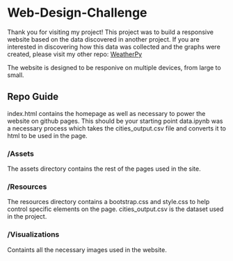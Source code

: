 # Web-Design-Challenge
Thank you for visiting my project! This project was to build a responsive website based on the data discovered in another project. If you are interested in discovering how this data was collected and the graphs were created, please visit my other repo: [WeatherPy](https://github.com/jeffersoncovey/python-api-challenge)

The website is designed to be responive on multiple devices, from large to small. 
## Repo Guide
index.html contains the homepage as well as necessary to power the website on github pages. This should be your starting point
data.ipynb was a necessary process which takes the cities_output.csv file and converts it to html to be used in the page.
### /Assets
The assets directory contains the rest of the pages used in the site. 
### /Resources
The resources directory contains a bootstrap.css and style.css to help control specific elements on the page. cities_output.csv is the dataset used in the project.
### /Visualizations
Containts all the necessary images used in the website.